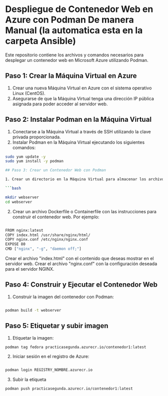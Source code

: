 # Despliegue de Contenedor Web en Azure con Podman De manera Manual (la automatica esta en la carpeta Ansible)

Este repositorio contiene los archivos y comandos necesarios para desplegar un contenedor web en Microsoft Azure utilizando Podman.

## Paso 1: Crear la Máquina Virtual en Azure

1. Crear una nueva Máquina Virtual en Azure con el sistema operativo Linux (CentOS).
2. Asegurarse de que la Máquina Virtual tenga una dirección IP pública asignada para poder acceder al servidor web.

## Paso 2: Instalar Podman en la Máquina Virtual

1. Conectarse a la Máquina Virtual a través de SSH utilizando la clave privada proporcionada.
2. Instalar Podman en la Máquina Virtual ejecutando los siguientes comandos:

```bash
sudo yum update -y
sudo yum install -y podman

## Paso 3: Crear un Contenedor Web con Podman

1. Crear un directorio en la Máquina Virtual para almacenar los archivos del contenedor:

```bash

mkdir webserver
cd webserver

```

2. Crear un archivo Dockerfile o Containerfile con las instrucciones para construir el contenedor web. Por ejemplo:

```bash

FROM nginx:latest
COPY index.html /usr/share/nginx/html/
COPY nginx.conf /etc/nginx/nginx.conf
EXPOSE 80
CMD ["nginx", "-g", "daemon off;"]

```

Crear el archivo "index.html" con el contenido que deseas mostrar en el servidor web.
Crear el archivo "nginx.conf" con la configuración deseada para el servidor NGINX.

## Paso 4: Construir y Ejecutar el Contenedor Web

1. Construir la imagen del contenedor con Podman:

```bash

podman build -t webserver
```


## Paso 5: Etiquetar y subir imagen

1. Etiquetar la imagen:

```bash
podman tag fedora practicasegunda.azurecr.io/contenedor1:latest

```

2. Iniciar sesión en el registro de Azure:

```bash

podman login REGISTRY_NOMBRE.azurecr.io

```

3. Subir la etiqueta

```bash
podman push practicasegunda.azurecr.io/contenedor1:latest

```

